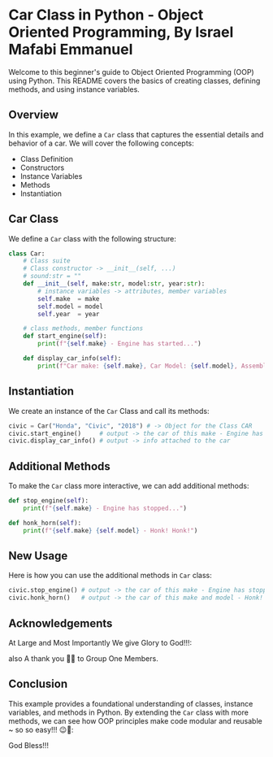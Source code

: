 # Car Class in Python - Object Oriented Programming, By Israel Mafabi Emmanuel

Welcome to this beginner's guide to Object Oriented Programming (OOP) using Python. This README covers the basics of creating classes, defining methods, and using instance variables.

## Overview

In this example, we define a `Car` class that captures the essential details and behavior of a car. We will cover the following concepts:

- Class Definition
- Constructors
- Instance Variables
- Methods
- Instantiation



## Car Class

We define a `Car` class with the following structure:

```python
class Car:
    # Class suite
    # Class constructor -> __init__(self, ...)
    # sound:str = ""
    def __init__(self, make:str, model:str, year:str):
        # instance variables -> attributes, member variables
        self.make  = make
        self.model = model
        self.year  = year

    # class methods, member functions
    def start_engine(self):
        print(f"{self.make} - Engine has started...")

    def display_car_info(self):
        print(f"Car make: {self.make}, Car Model: {self.model}, Assembly Year: {self.year}")
```



## Instantiation

We create an instance of the `Car` Class and call its methods:

```python
civic = Car("Honda", "Civic", "2018") # -> Object for the Class CAR
civic.start_engine()     # output -> the car of this make - Engine has started...
civic.display_car_info() # output -> info attached to the car

```



## Additional Methods

To make the `Car`  class more interactive, we can add additional methods:

```python
def stop_engine(self):
    print(f"{self.make} - Engine has stopped...")

def honk_horn(self):
    print(f"{self.make} {self.model} - Honk! Honk!")

```



## New Usage

Here is how you can use the additional methods in  `Car` class:

```python
civic.stop_engine() # output -> the car of this make - Engine has stopped...
civic.honk_horn()   # output -> the car of this make and model - Honk! Honk!
```



## Acknowledgements

At Large and Most Importantly We give Glory to God!!!:

also A thank you 🤭😉 to Group One Members. 



## Conclusion

This example provides a foundational understanding of classes, instance variables, and methods in Python. By extending the `Car` class with more methods, we can see how OOP principles make code modular and reusable ~ so so easy!!! 😉🤭:

God Bless!!!

